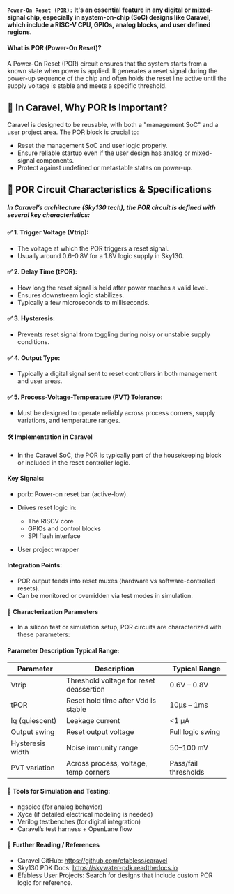 #### `Power-On Reset (POR):` It's an essential feature in any digital or mixed-signal chip, especially in system-on-chip (SoC) designs like Caravel, which include a RISC-V CPU, GPIOs, analog blocks, and user defined regions.

#### What is POR (Power-On Reset)?

A Power-On Reset (POR) circuit ensures that the system starts from a known state when power is applied. It generates a reset signal during the power-up sequence of the chip and often holds the reset line active until the supply voltage is stable and meets a specific threshold.

## 🧠 In Caravel, Why POR Is Important?
Caravel is designed to be reusable, with both a "management SoC" and a user project area. The POR block is crucial to:

* Reset the management SoC and user logic properly.
* Ensure reliable startup even if the user design has analog or mixed-signal components.
* Protect against undefined or metastable states on power-up.

## 📐 POR Circuit Characteristics & Specifications

##### In Caravel’s architecture (Sky130 tech), the POR circuit is defined with several key characteristics:

#### ✅ 1. Trigger Voltage (Vtrip):
* The voltage at which the POR triggers a reset signal.
* Usually around 0.6–0.8V for a 1.8V logic supply in Sky130.

#### ✅ 2. Delay Time (tPOR):
* How long the reset signal is held after power reaches a valid level.
* Ensures downstream logic stabilizes.
* Typically a few microseconds to milliseconds.

#### ✅ 3. Hysteresis:
* Prevents reset signal from toggling during noisy or unstable supply conditions.

#### ✅ 4. Output Type:
* Typically a digital signal sent to reset controllers in both management and user areas.

#### ✅ 5. Process-Voltage-Temperature (PVT) Tolerance:
* Must be designed to operate reliably across process corners, supply variations, and temperature ranges.

#### 🛠️ Implementation in Caravel
* In the Caravel SoC, the POR is typically part of the housekeeping block or included in the reset controller logic.

#### Key Signals:

* porb: Power-on reset bar (active-low).
* Drives reset logic in:
  * The RISCV core
  * GPIOs and control blocks
  * SPI flash interface

* User project wrapper

#### Integration Points:
* POR output feeds into reset muxes (hardware vs software-controlled resets).
* Can be monitored or overridden via test modes in simulation.

#### 🧪 Characterization Parameters
* In a silicon test or simulation setup, POR circuits are characterized with these parameters:


#### Parameter	Description	Typical Range:

| Parameter        | Description                             | Typical Range        |
| ---------------- | --------------------------------------- | -------------------- |
| Vtrip            | Threshold voltage for reset deassertion | 0.6V – 0.8V          |
| tPOR             | Reset hold time after Vdd is stable     | 10µs – 1ms           |
| Iq (quiescent)   | Leakage current                         | <1 µA                |
| Output swing     | Reset output voltage                    | Full logic swing     |
| Hysteresis width | Noise immunity range                    | 50–100 mV            |
| PVT variation    | Across process, voltage, temp corners   | Pass/fail thresholds |

#### 🧰 Tools for Simulation and Testing:

* ngspice (for analog behavior)
* Xyce (if detailed electrical modeling is needed)
* Verilog testbenches (for digital integration)
* Caravel’s test harness + OpenLane flow

#### 🔗 Further Reading / References
* Caravel GitHub: https://github.com/efabless/caravel
* Sky130 PDK Docs: https://skywater-pdk.readthedocs.io
* Efabless User Projects: Search for designs that include custom POR logic for reference.


